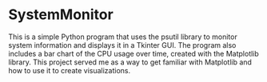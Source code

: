 # SystemMonitor
This is a simple Python program that uses the psutil library to monitor system information and displays it in a Tkinter GUI. The program also includes a bar chart of the CPU usage over time, created with the Matplotlib library.  This project served me as a way to get familiar with Matplotlib and how to use it to create visualizations.
